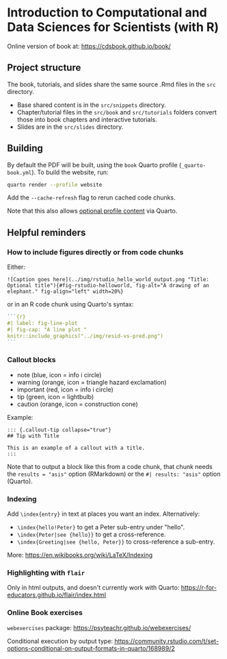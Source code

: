 # Introduction to Computational and Data Sciences for Scientists (with R)

Online version of book at: https://cdsbook.github.io/book/

## Project structure

The book, tutorials, and slides share the same source .Rmd files in the `src` directory.

* Base shared content is in the `src/snippets` directory. 
* Chapter/tutorial files in the `src/book` and `src/tutorials` folders convert those into book chapters and interactive tutorials.
* Slides are in the `src/slides` directory.

## Building

By default the PDF will be built, using the `book` Quarto profile (`_quarto-book.yml`). To build the website, run:

```bash
quarto render --profile website
```

Add the `--cache-refresh` flag to rerun cached code chunks.

Note that this also allows [optional profile content](https://quarto.org/docs/projects/profiles.html#profile-content) via Quarto.


## Helpful reminders

### How to include figures directly or from code chunks

Either:

```
![Caption goes here](../img/rstudio_hello_world_output.png "Title: Optional title"){#fig-rstudio-helloworld, fig-alt="A drawing of an elephant." fig-align="left" width=20%}
```

or in an R code chunk using Quarto's syntax:

````r
```{r}
#| label: fig-line-plot
#| fig-cap: "A line plot "
knitr::include_graphics("../img/resid-vs-pred.png")
```
````

### Callout blocks

* note (blue, icon = info i circle)
* warning (orange, icon = triangle hazard exclamation)
* important (red, icon = info i circle)
* tip (green, icon = lightbulb)
* caution (orange, icon = construction cone)

Example:

```
::: {.callout-tip collapse="true"}
## Tip with Title

This is an example of a callout with a title.
:::
```

Note that to output a block like this from a code chunk, that chunk needs the `results = "asis"` option (RMarkdown) or the `#| results: "asis"` option (Quarto).

### Indexing

Add `\index{entry}` in text at places you want an index. Alternatively:

* `\index{hello!Peter}` to get a Peter sub-entry under "hello".
* `\index{Peter|see {hello}}` to get a cross-reference.
* `\index{Greeting|see {hello, Peter}}` to cross-reference a sub-entry.

More: https://en.wikibooks.org/wiki/LaTeX/Indexing

### Highlighting with `flair`

Only in html outputs, and doesn't currently work with Quarto: https://r-for-educators.github.io/flair/index.html

### Online Book exercises

`webexercises` package: https://psyteachr.github.io/webexercises/




Conditional execution by output type: https://community.rstudio.com/t/set-options-conditional-on-output-formats-in-quarto/168989/2

